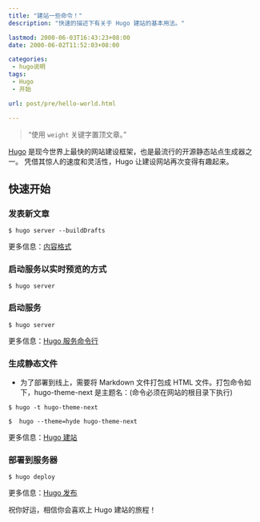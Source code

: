 ```yaml
---
title: "建站一些命令！"
description: "快速的描述下有关于 Hugo 建站的基本用法。"

lastmod: 2000-06-03T16:43:23+08:00
date: 2000-06-02T11:52:03+08:00

categories:
 - hugo说明
tags:
 - Hugo
 - 开始

url: post/pre/hello-world.html

---
```


> “使用 `weight` 关键字置顶文章。”

[Hugo](https://gohugo.io/) 是现今世界上最快的网站建设框架，也是最流行的开源静态站点生成器之一。 凭借其惊人的速度和灵活性，Hugo 让建设网站再次变得有趣起来。

<!--more-->

## 快速开始

### 发表新文章

```shell
$ hugo server --buildDrafts
```

更多信息：[内容格式](https://gohugo.io/content-management/formats/)

### 启动服务以实时预览的方式

```shell
$ hugo server
```

### 启动服务

```shell
$ hugo server
```

更多信息：[Hugo 服务命令行](https://gohugo.io/commands/hugo_server/)

### 生成静态文件
- 为了部署到线上，需要将 Markdown 文件打包成 HTML 文件。打包命令如下，hugo-theme-next 是主题名：(命令必须在网站的根目录下执行)

```shell
$ hugo -t hugo-theme-next
```
```shell
$  hugo --theme=hyde hugo-theme-next
```


更多信息：[Hugo 建站](https://gohugo.io/commands/hugo/)

### 部署到服务器

```language
$ hugo deploy
```

更多信息：[Hugo 发布](https://gohugo.io/commands/hugo_deploy/)

祝你好运，相信你会喜欢上 Hugo 建站的旅程！